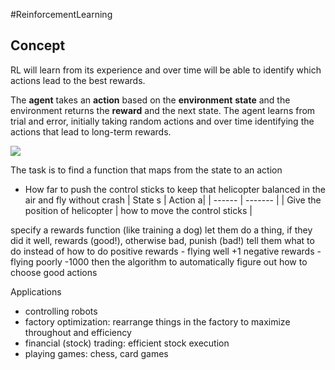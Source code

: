 #ReinforcementLearning 
## Concept
RL will learn from its experience and over time will be able to identify which actions lead to the best rewards.

The **agent** takes an **action** based on the **environment** **state** and the environment returns the **reward** and the next state. The agent learns from trial and error, initially taking random actions and over time identifying the actions that lead to long-term rewards.




![](Pasted%20image%2020230320211349.png)

The task is to find a function that maps from the state to an action
- How far to push the control sticks to keep that helicopter balanced in the air and fly without crash
| State s | Action a|
| ------ | ------- |
| Give the position of helicopter       | how to move the control sticks        |

specify a rewards function (like training a dog)
let them do a thing, if they did it well, rewards (good!), otherwise bad, punish (bad!)
tell them what to do instead of how to do
positive rewards - flying well +1
negative rewards - flying poorly -1000
then the algorithm to automatically figure out how to choose good actions

Applications
- controlling robots
- factory optimization: rearrange things in the factory to maximize throughout and efficiency
- financial (stock) trading: efficient stock execution 
- playing games: chess, card games
